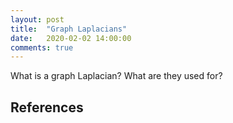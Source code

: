 ```yaml
---
layout: post
title:  "Graph Laplacians"
date:   2020-02-02 14:00:00
comments: true
---
```


What is a graph Laplacian? What are they used for?
<!--more-->


## References
